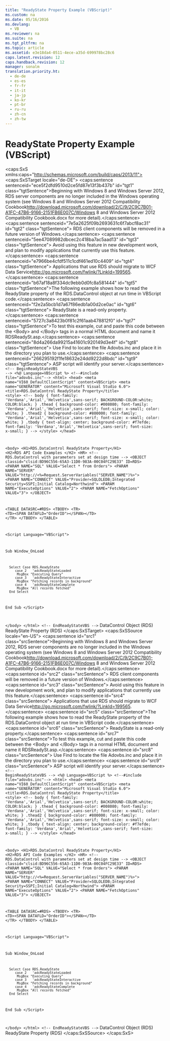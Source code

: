 ```yaml
---
title: "ReadyState Property Example (VBScript)"
ms.custom: na
ms.date: 05/16/2016
ms.devlang: 
  - VB
ms.reviewer: na
ms.suite: na
ms.tgt_pltfrm: na
ms.topic: article
ms.assetid: e3e18da4-0511-4ece-a35d-699978bc28c6
caps.latest.revision: 12
caps.handback.revision: 12
manager: sonalm
translation.priority.ht: 
  - de-de
  - es-es
  - fr-fr
  - it-it
  - ja-jp
  - ko-kr
  - pt-br
  - ru-ru
  - zh-cn
  - zh-tw
---
```

# ReadyState Property Example (VBScript)
<?xml version="1.0" encoding="utf-8"?>
<caps:SxS xmlns:caps="http://schemas.microsoft.com/build/caps/2013/11">
  <caps:SxSTarget locale="de-DE">
    <developerReferenceWithoutSyntaxDocument xsi:schemaLocation="http://ddue.schemas.microsoft.com/authoring/2003/5 http://dduestorage.blob.core.windows.net/ddueschema/developer.xsd" xmlns="http://ddue.schemas.microsoft.com/authoring/2003/5" xmlns:xlink="http://www.w3.org/1999/xlink" xmlns:xsi="http://www.w3.org/2001/XMLSchema-instance">
      <introduction>
        <alert class="important">
          <para>
            <caps:sentence sentenceid="ece5f2dfd9510d2ce5fd87e13f3b437b" id="tgt1" class="tgtSentence">Beginning with Windows 8 and Windows Server 2012, RDS server components are no longer included in the Windows operating system (see Windows 8 and <externalLink><linkText>Windows Server 2012 Compatibility Cookbook</linkText><linkUri>http://download.microsoft.com/download/2/C/9/2C9C7B01-A1FC-47B6-9166-2151FB6E007C/Windows 8 and Windows Server 2012 Compatibility Cookbook.docx</linkUri></externalLink> for more detail).</caps:sentence>
            <caps:sentence sentenceid="7e5a2625f09b2693631c6f7abcf8ac31" id="tgt2" class="tgtSentence"> RDS client components will be removed in a future version of Windows.</caps:sentence>
            <caps:sentence sentenceid="5ee47089982dbcec2c418ba7ac5aad13" id="tgt3" class="tgtSentence"> Avoid using this feature in new development work, and plan to modify applications that currently use this feature.</caps:sentence>
            <caps:sentence sentenceid="e7966be4cfdf511c1cdf461ed10c4409" id="tgt4" class="tgtSentence"> Applications that use RDS should migrate to <externalLink><linkText>WCF Data Service</linkText><linkUri>http://go.microsoft.com/fwlink/?LinkId=199565</linkUri></externalLink>.</caps:sentence>
          </para>
        </alert>
        <para>
          <caps:sentence sentenceid="b67af18a8f334dc9ebb0d0fc8a581444" id="tgt5" class="tgtSentence">The following example shows how to read the <legacyLink xlink:href="5be75bc7-1171-4440-a37e-c8cc6b5cd865">ReadyState</legacyLink> property of the <legacyLink xlink:href="d85ea4fc-451c-436e-97b8-58f92b149dd0">RDS.DataControl</legacyLink> object at run time in VBScript code.</caps:sentence>
          <caps:sentence sentenceid="f2e2a5bcb1d7a67f86edb1a00d2ce0ac" id="tgt6" class="tgtSentence">
            <legacyBold>ReadyState</legacyBold> is a read-only property.</caps:sentence>
        </para>
        <para>
          <caps:sentence sentenceid="5727c3a8423b0f81c2f61aab478812f0" id="tgt7" class="tgtSentence">To test this example, cut and paste this code between the &lt;Body&gt; and &lt;/Body&gt; tags in a normal HTML document and name it <legacyBold>RDSReadySt.asp</legacyBold>.</caps:sentence>
          <caps:sentence sentenceid="8d4a266da99215a41601c920149d3e4f" id="tgt8" class="tgtSentence"> Use <legacyBold>Find</legacyBold> to locate the file Adovbs.inc and place it in the directory you plan to use.</caps:sentence>
          <caps:sentence sentenceid="266295192f1fe18632e24dd9222d8bdc" id="tgt9" class="tgtSentence"> ASP script will identify your server.</caps:sentence>
        </para>
        <code>&lt;!-- BeginReadyStateVBS --&gt;
&lt;%@ Language=VBScript %&gt;
&lt;!--#include file="adovbs.inc"--&gt;
&lt;html&gt;
&lt;head&gt;
    &lt;meta name="VI60_DefaultClientScript"  content=VBScript&gt;
    &lt;meta name="GENERATOR" content="Microsoft Visual Studio 6.0"&gt;
    &lt;title&gt;RDS.DataControl ReadyState Property&lt;/title&gt;
&lt;style&gt;
&lt;!--
body {
   font-family: 'Verdana','Arial','Helvetica',sans-serif;
   BACKGROUND-COLOR:white;
   COLOR:black;
    }
.thead {
   background-color: #008080; 
   font-family: 'Verdana','Arial','Helvetica',sans-serif; 
   font-size: x-small;
   color: white;
   }
.thead2 {
   background-color: #800000; 
   font-family: 'Verdana','Arial','Helvetica',sans-serif; 
   font-size: x-small;
   color: white;
   }
.tbody { 
   text-align: center;
   background-color: #f7efde;
   font-family: 'Verdana','Arial','Helvetica',sans-serif; 
   font-size: x-small;
    }
--&gt;
&lt;/style&gt;
&lt;/head&gt;

&lt;body&gt;
&lt;H1&gt;RDS.DataControl ReadyState Property&lt;/H1&gt;
&lt;H2&gt;RDS API Code Examples &lt;/H2&gt;
&lt;HR&gt;
&lt;!-- RDS.DataControl with parameters set at design time --&gt;
&lt;OBJECT classid="clsid:BD96C556-65A3-11D0-983A-00C04FC29E33" ID=RDS&gt;
   &lt;PARAM NAME="SQL" VALUE="Select * from Orders"&gt;
   &lt;PARAM NAME="SERVER" VALUE="http://&lt;%=Request.ServerVariables("SERVER_NAME")%&gt;"&gt;
   &lt;PARAM NAME="CONNECT" VALUE="Provider=SQLOLEDB;Integrated Security=SSPI;Initial Catalog=Northwind"&gt;
   &lt;PARAM NAME="ExecuteOptions" VALUE="2"&gt; 
   &lt;PARAM NAME="FetchOptions" VALUE="3"&gt;
&lt;/OBJECT&gt;

&lt;TABLE DATASRC=#RDS&gt;
&lt;TBODY&gt;
  &lt;TR&gt;
    &lt;TD&gt;&lt;SPAN DATAFLD="OrderID"&gt;&lt;/SPAN&gt;&lt;/TD&gt;
  &lt;/TR&gt;
&lt;/TBODY&gt;
&lt;/TABLE&gt;

&lt;Script Language="VBScript"&gt;

   Sub Window_OnLoad

      Select Case RDS.ReadyState
         case 2   'adcReadyStateLoaded
          MsgBox "Executing Query"
         case 3   'adcReadyStateInteractive
          MsgBox "Fetching records in background"
         case 4   'adcReadyStateComplete
          MsgBox "All records fetched"
      End Select

   End Sub
&lt;/Script&gt;

&lt;/body&gt;
&lt;/html&gt;
&lt;!-- EndReadyStateVBS --&gt;</code>
      </introduction>
      <relatedTopics>
        <link xlink:href="d85ea4fc-451c-436e-97b8-58f92b149dd0">DataControl Object (RDS)</link>
        <link xlink:href="5be75bc7-1171-4440-a37e-c8cc6b5cd865">ReadyState Property (RDS)</link>
      </relatedTopics>
    </developerReferenceWithoutSyntaxDocument>
  </caps:SxSTarget>
  <caps:SxSSource locale="en-US">
    <developerReferenceWithoutSyntaxDocument xsi:schemaLocation="http://ddue.schemas.microsoft.com/authoring/2003/5 http://dduestorage.blob.core.windows.net/ddueschema/developer.xsd" xmlns="http://ddue.schemas.microsoft.com/authoring/2003/5" xmlns:xlink="http://www.w3.org/1999/xlink" xmlns:xsi="http://www.w3.org/2001/XMLSchema-instance">
      <introduction>
        <alert class="important">
          <para>
            <caps:sentence id="src1" class="srcSentence">Beginning with Windows 8 and Windows Server 2012, RDS server components are no longer included in the Windows operating system (see Windows 8 and <externalLink><linkText>Windows Server 2012 Compatibility Cookbook</linkText><linkUri>http://download.microsoft.com/download/2/C/9/2C9C7B01-A1FC-47B6-9166-2151FB6E007C/Windows 8 and Windows Server 2012 Compatibility Cookbook.docx</linkUri></externalLink> for more detail).</caps:sentence>
            <caps:sentence id="src2" class="srcSentence"> RDS client components will be removed in a future version of Windows.</caps:sentence>
            <caps:sentence id="src3" class="srcSentence"> Avoid using this feature in new development work, and plan to modify applications that currently use this feature.</caps:sentence>
            <caps:sentence id="src4" class="srcSentence"> Applications that use RDS should migrate to <externalLink><linkText>WCF Data Service</linkText><linkUri>http://go.microsoft.com/fwlink/?LinkId=199565</linkUri></externalLink>.</caps:sentence>
          </para>
        </alert>
        <para>
          <caps:sentence id="src5" class="srcSentence">The following example shows how to read the <legacyLink xlink:href="5be75bc7-1171-4440-a37e-c8cc6b5cd865">ReadyState</legacyLink> property of the <legacyLink xlink:href="d85ea4fc-451c-436e-97b8-58f92b149dd0">RDS.DataControl</legacyLink> object at run time in VBScript code.</caps:sentence>
          <caps:sentence id="src6" class="srcSentence">
            <legacyBold>ReadyState</legacyBold> is a read-only property.</caps:sentence>
        </para>
        <para>
          <caps:sentence id="src7" class="srcSentence">To test this example, cut and paste this code between the &lt;Body&gt; and &lt;/Body&gt; tags in a normal HTML document and name it <legacyBold>RDSReadySt.asp</legacyBold>.</caps:sentence>
          <caps:sentence id="src8" class="srcSentence"> Use <legacyBold>Find</legacyBold> to locate the file Adovbs.inc and place it in the directory you plan to use.</caps:sentence>
          <caps:sentence id="src9" class="srcSentence"> ASP script will identify your server.</caps:sentence>
        </para>
        <code>&lt;!-- BeginReadyStateVBS --&gt;
&lt;%@ Language=VBScript %&gt;
&lt;!--#include file="adovbs.inc"--&gt;
&lt;html&gt;
&lt;head&gt;
    &lt;meta name="VI60_DefaultClientScript"  content=VBScript&gt;
    &lt;meta name="GENERATOR" content="Microsoft Visual Studio 6.0"&gt;
    &lt;title&gt;RDS.DataControl ReadyState Property&lt;/title&gt;
&lt;style&gt;
&lt;!--
body {
   font-family: 'Verdana','Arial','Helvetica',sans-serif;
   BACKGROUND-COLOR:white;
   COLOR:black;
    }
.thead {
   background-color: #008080; 
   font-family: 'Verdana','Arial','Helvetica',sans-serif; 
   font-size: x-small;
   color: white;
   }
.thead2 {
   background-color: #800000; 
   font-family: 'Verdana','Arial','Helvetica',sans-serif; 
   font-size: x-small;
   color: white;
   }
.tbody { 
   text-align: center;
   background-color: #f7efde;
   font-family: 'Verdana','Arial','Helvetica',sans-serif; 
   font-size: x-small;
    }
--&gt;
&lt;/style&gt;
&lt;/head&gt;

&lt;body&gt;
&lt;H1&gt;RDS.DataControl ReadyState Property&lt;/H1&gt;
&lt;H2&gt;RDS API Code Examples &lt;/H2&gt;
&lt;HR&gt;
&lt;!-- RDS.DataControl with parameters set at design time --&gt;
&lt;OBJECT classid="clsid:BD96C556-65A3-11D0-983A-00C04FC29E33" ID=RDS&gt;
   &lt;PARAM NAME="SQL" VALUE="Select * from Orders"&gt;
   &lt;PARAM NAME="SERVER" VALUE="http://&lt;%=Request.ServerVariables("SERVER_NAME")%&gt;"&gt;
   &lt;PARAM NAME="CONNECT" VALUE="Provider=SQLOLEDB;Integrated Security=SSPI;Initial Catalog=Northwind"&gt;
   &lt;PARAM NAME="ExecuteOptions" VALUE="2"&gt; 
   &lt;PARAM NAME="FetchOptions" VALUE="3"&gt;
&lt;/OBJECT&gt;

&lt;TABLE DATASRC=#RDS&gt;
&lt;TBODY&gt;
  &lt;TR&gt;
    &lt;TD&gt;&lt;SPAN DATAFLD="OrderID"&gt;&lt;/SPAN&gt;&lt;/TD&gt;
  &lt;/TR&gt;
&lt;/TBODY&gt;
&lt;/TABLE&gt;

&lt;Script Language="VBScript"&gt;

   Sub Window_OnLoad

      Select Case RDS.ReadyState
         case 2   'adcReadyStateLoaded
          MsgBox "Executing Query"
         case 3   'adcReadyStateInteractive
          MsgBox "Fetching records in background"
         case 4   'adcReadyStateComplete
          MsgBox "All records fetched"
      End Select

   End Sub
&lt;/Script&gt;

&lt;/body&gt;
&lt;/html&gt;
&lt;!-- EndReadyStateVBS --&gt;</code>
      </introduction>
      <relatedTopics>
        <link xlink:href="d85ea4fc-451c-436e-97b8-58f92b149dd0">DataControl Object (RDS)</link>
        <link xlink:href="5be75bc7-1171-4440-a37e-c8cc6b5cd865">ReadyState Property (RDS)</link>
      </relatedTopics>
    </developerReferenceWithoutSyntaxDocument>
  </caps:SxSSource>
</caps:SxS>